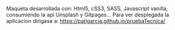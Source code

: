 Maqueta desarrollada con:
Html5,
cSS3,
SASS,
Javascript vanilla,
consumiendo la api Unsplash y
Gitpages...
Para ver desplegada la aplicacion dirigase a:
https://patigarcia.github.io/pruebaTecnica/
